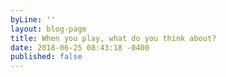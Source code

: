 ```yaml
---
byLine: ''
layout: blog-page
title: When you play, what do you think about?
date: 2018-06-25 08:43:18 -0400
published: false
---
```

